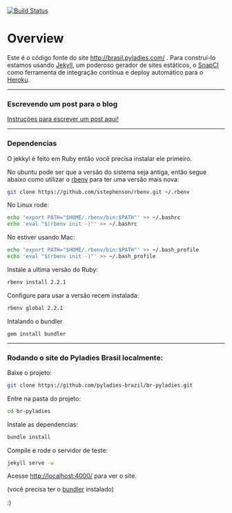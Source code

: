 [![Build Status](https://snap-ci.com/pyladies-brazil/br-pyladies/branch/master/build_image)](https://snap-ci.com/pyladies-brazil/br-pyladies/branch/master)

# Overview

Este é o código fonte do site http://brasil.pyladies.com/ . Para construí-lo
estamos usando [Jekyll](http://jekyllrb.com), um poderoso gerador de sites
estáticos, o [SnapCI](snap-ci.com) como ferramenta de integração contínua e
deploy automático para o [Heroku](https://www.heroku.com/).


______________

### Escrevendo um post para o blog

[Instruções para escrever um post aqui!](https://github.com/pyladies-brazil/br-pyladies/wiki/Escrevendo-um-post-para-o-blog-Pyladies-Brasil)

______________

### Dependencias

O jekkyl é feito em Ruby então você precisa instalar ele primeiro.

No ubuntu pode ser que a versão do sistema seja antiga, então segue abaixo
como utilizar o [rbenv](https://github.com/sstephenson/rbenv) para ter uma
versão mais nova:

```sh
git clone https://github.com/sstephenson/rbenv.git ~/.rbenv
```

No Linux rode:

```sh
echo 'export PATH="$HOME/.rbenv/bin:$PATH"' >> ~/.bashrc
echo 'eval "$(rbenv init -)"' >> ~/.bashrc
```

No estiver usando Mac:

```sh
echo 'export PATH="$HOME/.rbenv/bin:$PATH"' >> ~/.bash_profile
echo 'eval "$(rbenv init -)"' >> ~/.bash_profile
```

Instale a ultima versão do Ruby:

```sh
rbenv install 2.2.1
```

Configure para usar a versão recem instalada:

```sh
rbenv global 2.2.1
```

Intalando o bundler

```
gem install bundler
```


______________

### Rodando o site do Pyladies Brasil localmente:

Baixe o projeto:

```sh
git clone https://github.com/pyladies-brazil/br-pyladies.git
```

Entre na pasta do projeto:

```sh
cd br-pyladies
```

Instale as dependencias:

```sh
bundle install
```

Compile e rode o servidor de teste:

```sh
jekyll serve -w
```

Acesse [http://localhost:4000/](http://localhost:4000/) para ver o site.


(você precisa ter o [bundler](http://bundler.io/) instalado)


:)
